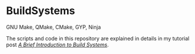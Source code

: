 # BuildSystems
GNU Make, QMake, CMake, GYP, Ninja

The scripts and code in this repository are explained in details in my tutorial post 
<i><a href="http://johnson04.github.io/">A Brief Introduction to Build Systems</a></i>.
